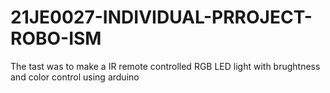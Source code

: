 # 21JE0027-INDIVIDUAL-PRROJECT-ROBO-ISM
The tast was to make a IR remote controlled RGB LED light with brughtness and color control using arduino
